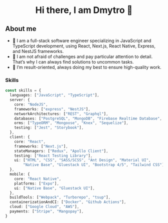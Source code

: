 <h1 align="center">Hi there, I am Dmytro 👋</h1>

## About me

* 💼  I am a full-stack software engineer specializing in JavaScript and TypeScript development, using React, Next.js, React Native, Express, and NestJS frameworks.
* 🔨  I am not afraid of challenges and pay particular attention to detail. That’s why I can always find solutions to uncommon tasks. 
* 🎯  I’m result-oriented, always doing my best to ensure high-quality work.


### Skills

```ts
const skills = {
  languages: ["JavaScript", "TypeScript"],
  server: {
    core: "NodeJS",
    frameworks: ["express", "NestJS"],
    networkArchitectures: ["REST", "Graphql"],
    databases: ["PostgreSQL", "MongoDB", "Firebase Realtime Database", "Firebase Cloud Firestore", "Redis"],
    orms: ["TypeORM", "Mongoose", "Knex", "Sequelize"],
    testing: ["Jest", "Storybook"],
  },
  client: {
    core: "React",
    frameworks: ["Next.js"],
    stateManagers: ["Redux", "Apollo Client"],
    testing: ["React Testing Library"],
    ui: ["HTML", "CSS", "SASS/SCSS", "Ant Design", "Material UI",
        "Native Base", "Gluestack UI", "Bootstrap 4/5", "Tailwind CSS"],
  },
  mobile: {
    core: "React Native",
    platforms: ["Expo"],
    ui: ["Native Base", "Gluestack UI"],
  },
  buildTools: ["Webpack", "Turborepo", "tsup"],
  containerizationAndCI: ["Docker", "Github Actions"],
  cloud: ["Google Cloud", "AWS"],
  payments: ["Stripe", "Mangopay"],
}
```
